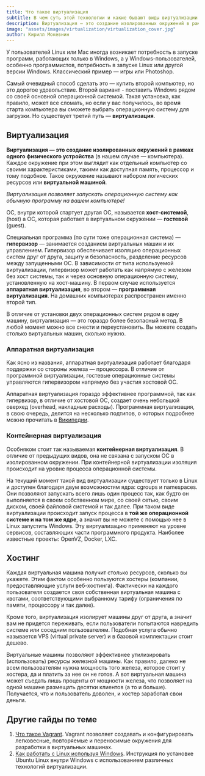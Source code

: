 ```yaml
---
title: Что такое виртуализация
subtitle: В чем суть этой технологии и какие бывают виды виртуализации.
description: Виртуализация — это создание изолированных окружений в рамках одного физического компьютера. 
image: "assets/images/virtualization/virtualization_cover.jpg"
author: Кирилл Мокевнин
---
```


У пользователей Linux или Mac иногда возникает потребность в запуске программ, работающих только в Windows, а у Windows-пользователей, особенно программистов, потребность в запуске Linux или другой версии Windows. Классический пример — игры или Photoshop.

Самый очевидный способ сделать это — купить второй компьютер, но это дорогое удовольствие. Второй вариант - поставить Windows рядом со своей основной операционной системой. Такая установка, как правило, может все сломать, но если у вас получилось, во время старта компьютера вы сможете выбрать операционную систему для загрузки. Но существует третий путь — **виртуализация**.

## Виртуализация

**Виртуализация — это создание изолированных окружений в рамках одного физического устройства** (в нашем случае — компьютера). Каждое окружение при этом выглядит как отдельный компьютер со своими характеристиками, такими как доступная память, процессор и тому подобное. Такое окружение называют набором логических ресурсов или **виртуальной машиной**.

*Виртуализация позволяет запускать операционную систему как обычную программу на вашем компьютере!*

ОС, внутри которой стартует другая ОС, называется **хост-системой**, (host) а ОС, которая работает в виртуальном окружении — **гостевой** (guest). 

Специальная программа (по сути тоже операционная система) — **гипервизор** — занимается созданием виртуальных машин и их управлением. Гипервизор обеспечивает изоляцию операционных систем друг от друга, защиту и безопасность, разделение ресурсов между запущенными ОС. В зависимости от типа используемой виртуализации, гипервизор может работать как напрямую с железом без хост системы, так и через основную операционную систему, установленную на хост-машину. В первом случае используется **аппаратная виртуализация**, во втором — **программная виртуализация**. На домашних компьютерах распространен именно второй тип.

В отличие от установки двух операционных систем рядом в одну машину, виртуализация — это гораздо более безопасный метод. В любой момент можно все снести и переустановить. Вы можете создать столько виртуальных машин, сколько нужно.

### Аппаратная виртуализация

Как ясно из названия, аппаратная виртуализация работает благодаря поддержки со стороны железа — процессора. В отличие от программной виртуализации, гостевые операционные системы управляются гипервизором напрямую без участия хостовой ОС. 

Аппаратная виртуализация гораздо эффективнее программной, так как гипервизор, в отличие от хостовой ОС, создает очень небольшой оверхед (overhead, накладные расходы). Программная виртуализация, в свою очередь, делится на несколько подтипов, о которых подробнее можно прочитать в [Википедии](https://ru.wikipedia.org/wiki/Виртуализация).

### Контейнерная виртуализация

Особняком стоит так называемая **контейнерная виртуализация**. В отличие от предыдущих видов, она не связана с запуском ОС в изолированном окружении. При контейнерной виртуализации изоляция происходит на уровне процесса операционной системы. 

На текущий момент такой вид виртуализации существует только в Linux и доступен благодаря двум возможностям ядра: cgroups и namespaces. Они позволяют запускать всего лишь один процесс так, как будто он выполняется в своем собственном мире, со своей сетью, своим диском, своей файловой системой и так далее. При таком виде виртуализации происходит запуск процесса в **той же операционной системе и на том же ядре**, а значит вы не можете с помощью нее в Linux запустить Windows. Эту виртуализацию применяют на уровне сервисов, составляющих части программного продукта. Наиболее известные проекты: OpenVZ, Docker, LXC.

## Хостинг

Каждая виртуальная машина получит столько ресурсов, сколько вы укажете. Этим фактом особенно пользуются хостеры (компании, предоставляющие услуги веб-хостинга). Фактически на каждого пользователя создается своя собственная виртуальная машина с квотами, соответствующими выбранному тарифу (ограничения по памяти, процессору и так далее).

Кроме того, виртуализация изолирует машины друг от друга, а значит вам не придется переживать, если пользователи попытаются навредить системе или соседним пользователям. Подобная услуга обычно называется VPS (virtual private server) и в базовой комплектации стоит дешево.

Виртуальные машины позволяют эффективнее утилизировать (использовать) ресурсы железной машины. Как правило, далеко не всем пользователям нужна мощность того железа, которое стоит у хостера, да и платить за нее он не готов. А вот виртуальная машина может съедать лишь проценты от мощности железа, что позволяет на одной машине размещать десятки клиентов (а то и больше). Получается, что и пользователь доволен, и хостер заработал свои деньги.

## Другие гайды по теме

1. [Что такое Vagrant](/vagrant). Vagrant позволяет создавать и конфигурировать легковесные, повторяемые и переносимые окружения для разработки в виртуальных машинах.
2. [Как работать с Linux используя Windows](/ubuntu-linux-in-windows). Инструкция по установке Ubuntu Linux внутри Windows с использованием различных технологий виртуализации.
